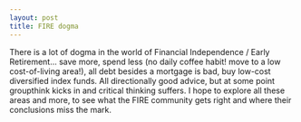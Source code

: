 ```yaml
---
layout: post
title: FIRE dogma
---
```


There is a lot of dogma in the world of Financial Independence / Early Retirement... save more, spend less (no daily coffee habit! move to a low cost-of-living area!), all debt besides a mortgage is bad, buy low-cost diversified index funds. All directionally good advice, but at some point groupthink kicks in and critical thinking suffers. I hope to explore all these areas and more, to see what the FIRE community gets right and where their conclusions miss the mark.

